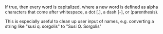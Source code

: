 If true, then every word is capitalized, where a new word is defined as alpha characters that come after whitespace, a dot [.], a dash [-], or (parenthesis).

This is especially useful to clean up user input of names, e.g. converting a string like "susi q. sorgolis" to "Susi Q. Sorgolis"
